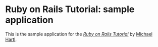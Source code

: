 # Ruby on Rails Tutorial: sample application

This is the sample application for the [*Ruby on Rails Tutorial*](http://railstutorial.org)
by [Michael Hartl](http://michaelhartl.com/).
